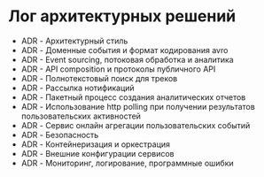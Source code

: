 # Лог архитектурных решений
- ADR - Архитектурный стиль
- ADR - Доменные события и формат кодирования avro
- ADR - Event sourcing, потоковая обработка и аналитика
- ADR - API composition и протоколы публичного API
- ADR - Полнотекстовый поиск для треков
- ADR - Рассылка нотификаций
- ADR - Пакетный процесс создания аналитических отчетов
- ADR - Использование http polling при получении результатов пользовательских активностей
- ADR - Сервис онлайн агрегации пользовательских событий
- ADR - Безопасность
- ADR - Контейнеризация и оркестрация
- ADR - Внешние конфигурации сервисов
- ADR - Мониторинг, логирование, программные ошибки

